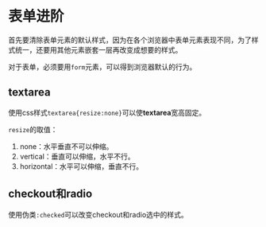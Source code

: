 # 表单进阶

首先要清除表单元素的默认样式，因为在各个浏览器中表单元素表现不同，为了样式统一，还要用其他元素嵌套一层再改变成想要的样式。

对于表单，必须要用`form`元素，可以得到浏览器默认的行为。


## textarea
使用css样式`textarea{resize:none}`可以使**textarea**宽高固定。

 `resize`的取值：
 1. none：水平垂直不可以伸缩。
 2. vertical：垂直可以伸缩，水平不行。
 3. horizontal：水平可以伸缩，垂直不行。


## checkout和radio
使用伪类`:checked`可以改变checkout和radio选中的样式。





